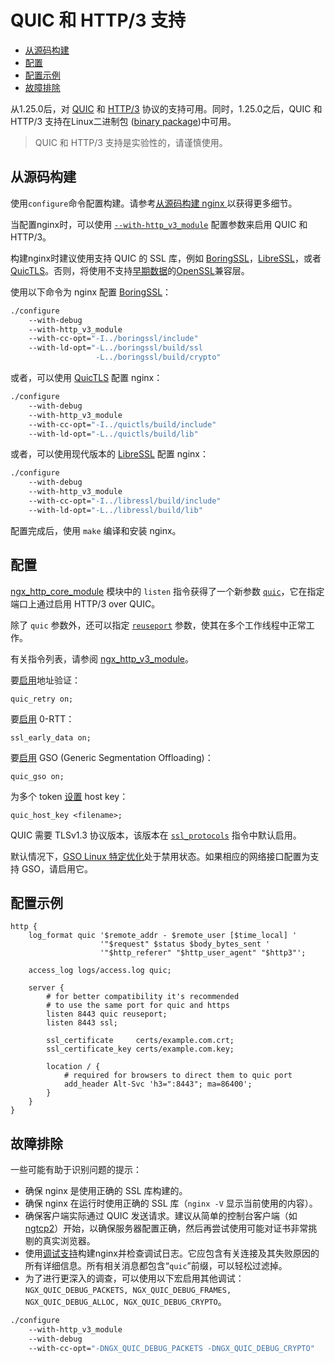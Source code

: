 # QUIC 和 HTTP/3 支持

- [从源码构建](#从源码构建)
- [配置](#配置)
- [配置示例](#配置示例)
- [故障排除](#故障排除)

从1.25.0后，对 [QUIC](https://datatracker.ietf.org/doc/html/rfc9000) 和 [HTTP/3](https://datatracker.ietf.org/doc/html/rfc9114) 协议的支持可用。同时，1.25.0之后，QUIC 和 HTTP/3 支持在Linux二进制包 ([binary package](https://nginx.org/en/linux_packages.html))中可用。

> QUIC 和 HTTP/3 支持是实验性的，请谨慎使用。

## 从源码构建

使用`configure`命令配置构建。请参考[从源码构建 nginx ](../How-To/从源码构建nginx.md)以获得更多细节。

当配置nginx时，可以使用 [`--with-http_v3_module`](../How-To/从源码构建nginx.md#http_v3_module) 配置参数来启用 QUIC 和 HTTP/3。

构建nginx时建议使用支持 QUIC 的 SSL 库，例如 [BoringSSL](https://boringssl.googlesource.com/boringssl)，[LibreSSL](https://www.libressl.org/)，或者 [QuicTLS](https://github.com/quictls/openssl)。否则，将使用不支持[早期数据](https://nginx.org/en/docs/http/ngx_http_ssl_module.html#ssl_early_data)的[OpenSSL](https://openssl.org/)兼容层。

使用以下命令为 nginx 配置 [BoringSSL](https://boringssl.googlesource.com/boringssl)：

```bash
./configure
    --with-debug
    --with-http_v3_module
    --with-cc-opt="-I../boringssl/include"
    --with-ld-opt="-L../boringssl/build/ssl
                   -L../boringssl/build/crypto"
```

或者，可以使用 [QuicTLS](https://github.com/quictls/openssl) 配置 nginx：

```bash
./configure
    --with-debug
    --with-http_v3_module
    --with-cc-opt="-I../quictls/build/include"
    --with-ld-opt="-L../quictls/build/lib"
```

或者，可以使用现代版本的 [LibreSSL](https://www.libressl.org/) 配置 nginx：

```bash
./configure
    --with-debug
    --with-http_v3_module
    --with-cc-opt="-I../libressl/build/include"
    --with-ld-opt="-L../libressl/build/lib"
```

配置完成后，使用 `make` 编译和安装 nginx。

## 配置

[ngx_http_core_module](../模块参考/http/ngx_http_core_module.md) 模块中的 `listen` 指令获得了一个新参数 [`quic`](https://nginx.org/en/docs/http/ngx_http_core_module.html#quic)，它在指定端口上通过启用 HTTP/3 over QUIC。

除了 `quic` 参数外，还可以指定 [`reuseport`](../模块参考/http/ngx_http_core_module.md#reuseport) 参数，使其在多个工作线程中正常工作。

有关指令列表，请参阅 [ngx_http_v3_module](https://nginx.org/en/docs/http/ngx_http_v3_module.html)。

要[启用](https://nginx.org/en/docs/http/ngx_http_v3_module.html#quic_retry)地址验证：

```nginx
quic_retry on;
```

要[启用](../模块参考/http/ngx_http_ssl_module.md#ssl_early_data) 0-RTT：

```nginx
ssl_early_data on;
```

要[启用](https://nginx.org/en/docs/http/ngx_http_v3_module.html#quic_gso) GSO (Generic Segmentation Offloading)：

```nginx
quic_gso on;
```

为多个 token [设置](https://nginx.org/en/docs/http/ngx_http_v3_module.html#quic_host_key) host key：

```nginx
quic_host_key <filename>;
```

QUIC 需要 TLSv1.3 协议版本，该版本在 [`ssl_protocols`](../模块参考/http/ngx_http_ssl_module.html#ssl_protocols) 指令中默认启用。

默认情况下，[GSO Linux 特定优化](http://vger.kernel.org/lpc_net2018_talks/willemdebruijn-lpc2018-udpgso-paper-DRAFT-1.pdf)处于禁用状态。如果相应的网络接口配置为支持 GSO，请启用它。

## 配置示例

```nginx
http {
    log_format quic '$remote_addr - $remote_user [$time_local] '
                    '"$request" $status $body_bytes_sent '
                    '"$http_referer" "$http_user_agent" "$http3"';

    access_log logs/access.log quic;

    server {
        # for better compatibility it's recommended
        # to use the same port for quic and https
        listen 8443 quic reuseport;
        listen 8443 ssl;

        ssl_certificate     certs/example.com.crt;
        ssl_certificate_key certs/example.com.key;

        location / {
            # required for browsers to direct them to quic port
            add_header Alt-Svc 'h3=":8443"; ma=86400';
        }
    }
}
```

## 故障排除

一些可能有助于识别问题的提示：

- 确保 nginx 是使用正确的 SSL 库构建的。
- 确保 nginx 在运行时使用正确的 SSL 库（`nginx -V` 显示当前使用的内容）。
- 确保客户端实际通过 QUIC 发送请求。建议从简单的控制台客户端（如 [ngtcp2](https://nghttp2.org/ngtcp2)）开始，以确保服务器配置正确，然后再尝试使用可能对证书非常挑剔的真实浏览器。
- 使用[调试支持](../介绍/调试日志.md)构建nginx并检查调试日志。它应包含有关连接及其失败原因的所有详细信息。所有相关消息都包含“`quic`”前缀，可以轻松过滤掉。
- 为了进行更深入的调查，可以使用以下宏启用其他调试：`NGX_QUIC_DEBUG_PACKETS, NGX_QUIC_DEBUG_FRAMES, NGX_QUIC_DEBUG_ALLOC, NGX_QUIC_DEBUG_CRYPTO`。
```bash
./configure
    --with-http_v3_module
    --with-debug
    --with-cc-opt="-DNGX_QUIC_DEBUG_PACKETS -DNGX_QUIC_DEBUG_CRYPTO"
```